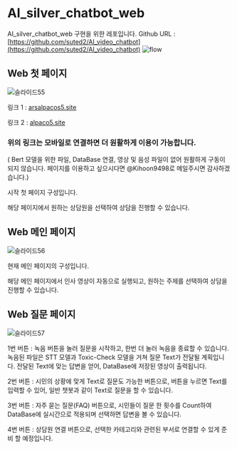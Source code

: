 # AI_silver_chatbot_web
AI_silver_chatbot_web 구현을 위한 레포입니다. Github URL : [https://github.com/suted2/AI_video_chatbot](https://github.com/suted2/AI_video_chatbot)
![flow](https://github.com/suted2/AI_silver_chatbot_web/assets/121469546/a5151761-a64d-4c7a-b9ec-ee8549f3334a)

## Web 첫 페이지

![슬라이드55](https://github.com/suted2/AI_silver_chatbot_web/assets/121469546/3ab61c58-b433-47ae-ab9b-8f1622e593a0)

링크 1 : [arsalpacos5.site](http://arsalpacos5.site/)

링크 2 : [alpaco5.site](http://alpaco5.site/) 

### 위의 링크는 모바일로 연결하면 더 원활하게 이용이 가능합니다.

( Bert 모델을 위한 파일, DataBase 연결, 영상 및 음성 파일이 없어 원활하게 구동이 되지 않습니다. 페이지를 이용하고 싶으시다면 @Kihoon9498로 메일주시면 감사하겠습니다.)

시작 첫 페이지 구성입니다.

해당 페이지에서 원하는 상담원을 선택하여 상담을 진행할 수 있습니다.


## Web 메인 페이지 

![슬라이드56](https://github.com/suted2/AI_silver_chatbot_web/assets/121469546/87c9d19b-26d4-4957-86c5-708c145f13e6)

현재 메인 페이지의 구성입니다. 

해당 메인 페이지에서 인사 영상이 자동으로 실행되고, 원하는 주제를 선택하여 상담을 진행할 수 있습니다.


## Web 질문 페이지

![슬라이드57](https://github.com/suted2/AI_silver_chatbot_web/assets/121469546/00848475-cd1a-49eb-aae9-7c8bb979931a)

1번 버튼 : 녹음 버튼을 눌러 질문을 시작하고, 한번 더 눌러 녹음을 종료할 수 있습니다.
          녹음된 파일은 STT 모델과 Toxic-Check 모델을 거쳐 질문 Text가 전달될 계획입니다.
          전달된 Text에 맞는 답변을 얻어, DataBase에 저장된 영상이 출력됩니다.

2번 버튼 : 시민의 상황에 맞게 Text로 질문도 가능한 버튼으로, 버튼을 누르면 Text를 입력할 수 있어, 일반 챗봇과 같이 Text로 질문을 할 수 있습니다.

3번 버튼 : 자주 묻는 질문(FAQ) 버튼으로, 시민들이 질문 한 횟수를 Count하여 DataBase에 실시간으로 적용되며 선택하면 답변을 볼 수 있습니다.

4번 버튼 : 상담원 연결 버튼으로, 선택한 카테고리와 관련된 부서로 연결할 수 있게 준비 할 예정입니다.
